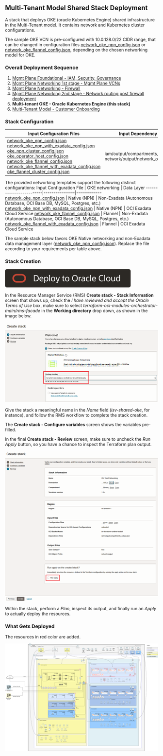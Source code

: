 ## Multi-Tenant Model Shared Stack Deployment

A stack that deploys OKE (oracle Kubernetes Engine) shared infrastructure in the Multi-Tenant model. It contains network and Kubernetes cluster configurations.

The sample OKE VCN is pre-configured with 10.0.128.0/22 CIDR range, that can be changed in configuration files [network_oke_npn_config.json](../mt/shared/network_oke_npn_config.json) or [network_oke_flannel_config.json](../mt/shared/network_oke_flannel_config.json), depending on the chosen networking model for OKE.

### Overall Deployment Sequence

1. [Mgmt Plane Foundational - IAM, Security, Governance](./MPLANE-FOUNDATIONAL.md)
2. [Mgmt Plane Networking 1st stage - Mgmt Plane VCNs](./MPLANE-NETWORKING.md#stage1)
3. [Mgmt Plane Networking - Firewall](./MPLANE-FIREWALL.md)
4. [Mgmt Plane Networking 2nd stage - Network routing post firewall deployment](./MPLANE-NETWORKING.md#stage2)
5. **Multi-tenant OKE - Oracle Kubernetes Engine (this stack)**
6. [Multi-Tenant Model - Customer Onboarding](./MT-CUSTOMER-ONBOARDING.md)

### Stack Configuration

Input Configuration Files | Input Dependency Files | Generated Output
--------------------------|------------------------|------------------
[network_oke_npn_config.json](../mt/shared/network_oke_npn_config.json) <br> [network_oke_npn_with_exadata_config.json](../mt/shared/network_oke_npn_with_exadata_config.json) <br> [oke_npn_cluster_config.json](../mt/shared/oke_npn_cluster_config.json) <br> [oke_operator_host_config.json](../mgmt-plane/network/oke_operator_host_config.json) <br> [network_oke_flannel_config.json](../mt/shared/network_oke_flannel_config.json) <br> [network_oke_flannel_with_exadata_config.json](../mt/shared/network_oke_flannel_with_exadata_config.json) <br> [oke_flannel_cluster_config.json](../mt/shared/oke_flannel_cluster_config.json) | iam/output/compartments_output.json, network/output/network_output.json | mt-shared-oke/output/network_output.json

The provided networking templates support the following distinct configurations:
Input Configuration File | OKE networking | Data Layer
-------------------------|----------------|-------------
[network_oke_npn_config.json](../mt/shared/network_oke_npn_config.json) | Native (NPN) | Non-Exadata (Autonomous Database, OCI Base DB, MySQL, Postgres, etc.)
[network_oke_npn_with_exadata_config.json](../mt/shared/network_oke_npn_with_exadata_config.json) | Native (NPN) | OCI Exadata Cloud Service
[network_oke_flannel_config.json](../mt/shared/network_oke_flannel_config.json) | Flannel | Non-Exadata (Autonomous Database, OCI Base DB, MySQL, Postgres, etc.)
[network_oke_flannel_with_exadata_config.json](../mt/shared/network_oke_flannel_with_exadata_config.json) | Flannel | OCI Exadata Cloud Service

The sample stack below favors OKE Native networking and non-Exadata data management layer ([network_oke_npn_config.json](../mt/shared/network_oke_npn_config.json)). Replace the file according to your requirements per table above. 

### Stack Creation

[![Deploy_To_OCI](../../design/images/DeployToOCI.svg)](https://cloud.oracle.com/resourcemanager/stacks/create?zipUrl=https://github.com/oci-landing-zones/terraform-oci-modules-orchestrator/archive/refs/heads/main.zip&zipUrlVariables={"input_config_files_urls":"https://raw.githubusercontent.com/oci-landing-zones/oci-landing-zone-operating-entities/refs/heads/multi-tenant-pattern/blueprints/multi-oe/service-providers/runtime/mt/shared/network_oke_npn_config.json,https://raw.githubusercontent.com/oci-landing-zones/oci-landing-zone-operating-entities/refs/heads/multi-tenant-pattern/blueprints/multi-oe/service-providers/runtime/mt/shared/oke_npn_cluster_config.json,https://raw.githubusercontent.com/oci-landing-zones/oci-landing-zone-operating-entities/refs/heads/multi-tenant-pattern/blueprints/multi-oe/service-providers/runtime/mt/shared/oke_operator_host_config.json","url_dependency_source_oci_bucket":"isv-terraform-runtime-bucket","url_dependency_source":"ocibucket","url_dependency_source_oci_objects":"iam/output/compartments_output.json,network/output/network_output.json","save_output":true,"oci_object_prefix":"mt-shared-oke/output"})

In the Resource Manager Service (RMS) **Create stack - Stack Information** screen that shows up, check the *I have reviewed and accept the Oracle Terms of Use* box, make sure to select *terraform-oci-modules-orchestrator-main/rms-facade* in the **Working directory** drop down, as shown in the image below. 

![Working_directory](../../design/images/orchestrator-working-dir.png)

Give the stack a meaningful name in the *Name* field (*isv-shared-oke*, for instance), and follow the RMS workflow to complete the stack creation. 

The **Create stack - Configure variables** screen shows the variables pre-filled.

In the final **Create stack - Review** screen, make sure to uncheck the *Run Apply* button, so you have a chance to inspect the Terraform plan output.

![Run_Apply_Disabled](../../design/images/orchestrator-run-apply-disabled.png)

Within the stack, perform a *Plan*, inspect its output, and finally run an *Apply* to actually deploy the resources.

### What Gets Deployed

The resources in red color are added.

![shared-mt](../../design/images/shared-mt.png)
